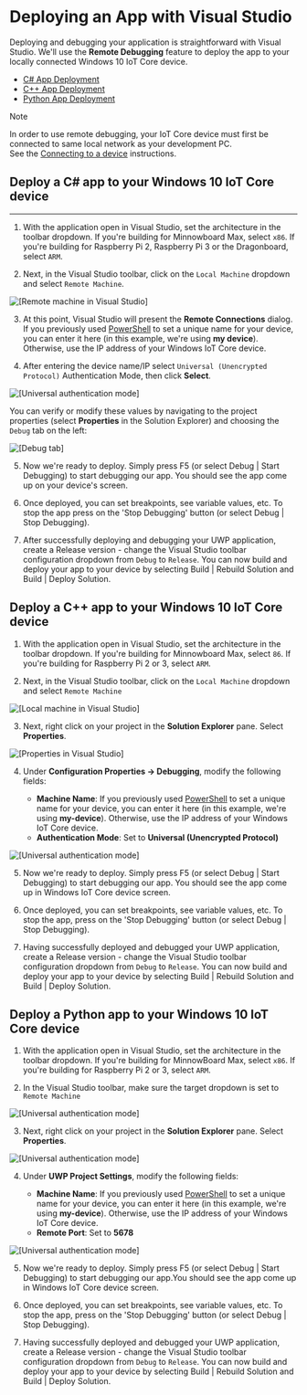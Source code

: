 # Deploying an App with Visual Studio

Deploying and debugging your application is straightforward with Visual Studio. We'll use the **Remote Debugging** feature to deploy the app to your locally connected Windows 10 IoT Core device. 

* [C# App Deployment](#csharp)
* [C++ App Deployment](#cpp)
* [Python App Deployment](#python)

> [!NOTE]
> In order to use remote debugging, your IoT Core device must first be connected to same local network as your development PC.  
>See the [Connecting to a device](https://developer.microsoft.com/en-us/windows/iot/Docs/ConnectToDevice) instructions.

<a name="csharp"/>

## Deploy a C# app to your Windows 10 IoT Core device 
___

1. With the application open in Visual Studio, set the architecture in the toolbar dropdown. If you're building for Minnowboard Max, select
`x86`. If you're building for Raspberry Pi 2, Raspberry Pi 3 or the Dragonboard, select `ARM`.

2. Next, in the Visual Studio toolbar, click on the `Local Machine` dropdown and select `Remote Machine`.

![[Remote machine in Visual Studio]]({../media/AppDeployment/cs-remote-machine-debugging.png})

3. At this point, Visual Studio will present the **Remote Connections** dialog. If you previously used [PowerShell](../PowerShell.md) to set a unique name for your device, you can enter it here (in this example, we're using **my device**). Otherwise, use the IP address of your Windows IoT Core device.

4. After entering the device name/IP select `Universal (Unencrypted Protocol)` Authentication Mode, then click **Select**. 

![[Universal authentication mode]]({../media/AppDeployment/cs-remote-connections.png})

You can verify or modify these values by navigating to the project properties (select **Properties** in the Solution Explorer) and choosing the `Debug` tab on the left:

![[Debug tab]]({../media/AppDeployment/cs-debug-project-properties.png})

5. Now we're ready to deploy. Simply press F5 (or select Debug \| Start Debugging) to start debugging our app. You should see the app come up on your device's screen.

6. Once deployed, you can set breakpoints, see variable values, etc. To stop the app press on the 'Stop Debugging' button (or select Debug \| Stop Debugging).

7. After successfully deploying and debugging your UWP application, create a Release version - change the Visual Studio toolbar configuration dropdown from `Debug` to `Release`.  You can now build and deploy your app to your device by selecting Build \| Rebuild Solution and Build \| Deploy Solution.

<a name="cpp"/>

## Deploy a C++ app to your Windows 10 IoT Core device

1. With the application open in Visual Studio, set the architecture in the toolbar dropdown. If you're building for Minnowboard Max, select `86`. If you're building for Raspberry Pi 2 or 3, select `ARM`.

2. Next, in the Visual Studio toolbar, click on the `Local Machine` dropdown and select `Remote Machine`

![[Local machine in Visual Studio]]({../media/AppDeployment/cpp-remote-machine-debugging.png})

3. Next, right click on your project in the **Solution Explorer** pane. Select **Properties**. 

![[Properties in Visual Studio]]({../media/AppDeployment/cpp-project-properties.png})

4. Under **Configuration Properties -> Debugging**, modify the following fields:

	* **Machine Name**: If you previously used [PowerShell](../docs/PowerShell.md) to set a unique name for your device, you can enter it here (in this example, we're using **my-device**). 
Otherwise, use the IP address of your Windows IoT Core device.
	* **Authentication Mode**: Set to **Universal (Unencrypted Protocol)**
	
![[Universal authentication mode]]({../media/AppDeployment/cpp-debug-project-properties.png})

5. Now we're ready to deploy. Simply press F5 (or select Debug \| Start Debugging) to start debugging our app. You should see the app come up in Windows IoT Core device screen.

6. Once deployed, you can set breakpoints, see variable values, etc. To stop the app, press on the 'Stop Debugging' button (or select Debug \| Stop Debugging).

7. Having successfully deployed and debugged your UWP application, create a Release version - change the Visual Studio toolbar configuration dropdown from `Debug` to `Release`.  You can now build and deploy your app to your device by selecting Build \| Rebuild Solution and Build \| Deploy Solution.

<a name="python"/>

## Deploy a Python app to your Windows 10 IoT Core device

1. With the application open in Visual Studio, set the architecture in the toolbar dropdown. If you're building for MinnowBoard Max, select `x86`.  If you're building for Raspberry Pi 2 or 3, select `ARM`.

2. In the Visual Studio toolbar, make sure the target dropdown is set to `Remote Machine`

![[Universal authentication mode]]({../media/AppDeployment/py-remote-machine-debugging.png})

3. Next, right click on your project in the **Solution Explorer** pane. Select **Properties**.

![[Universal authentication mode]]({../media/AppDeployment/py-project-properties.png})

4. Under **UWP Project Settings**, modify the following fields:

	* **Machine Name**: If you previously used [PowerShell]({{site.baseurl}}/{{page.lang}}/Docs/PowerShell.htm) to set a unique name for your device, you can enter it here (in this example, we're using **my-device**).
	Otherwise, use the IP address of your Windows IoT Core device.
	* **Remote Port**: Set to **5678**
	
![[Universal authentication mode]]({../media/AppDeployment/py-debug-project-properties.png})

5. Now we're ready to deploy. Simply press F5 (or select Debug \| Start Debugging) to start debugging our app.You should see the app come up in Windows IoT Core device screen.

6. Once deployed, you can set breakpoints, see variable values, etc. To stop the app, press on the 'Stop Debugging' button (or select Debug \| Stop Debugging).

7. Having successfully deployed and debugged your UWP application, create a Release version - change the Visual Studio toolbar configuration dropdown from `Debug` to `Release`.  You can now build and deploy your app to your device by selecting Build \| Rebuild Solution and Build \| Deploy Solution.
